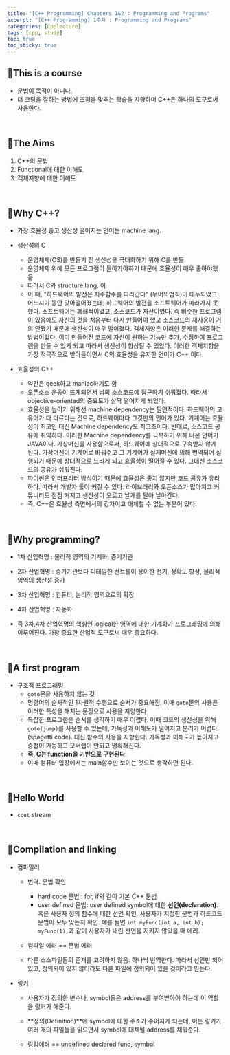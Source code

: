 ```yaml
---
title: "[C++ Programming] Chapters 1&2 : Programming and Programs"
excerpt: "[C++ Programming] 1주차 : Programming and Programs"
categories: [Cpplecture]
tags: [cpp, study]
toc: true
toc_sticky: true
---
```


## 📝This is a course

+ 문법이 목적이 아니다.
+ 더 코딩을 잘하는 방법에 초점을 맞추는 학습을 지향하며 C++은 하나의 도구로써 사용한다.

<br/>

## 📝The Aims

1. C++의 문법
2. Functional에 대한 이해도
3. 객체지향에 대한 이해도

<br/>

## 📝Why C++?

+ 가장 효율성 좋고 생산성 떨어지는 언어는 machine lang.

+ 생산성의 C
    + 운영체제(OS)를 만들기 전 생산성을 극대화하기 위해 C를 만듦
    + 운영체제 위에 모든 프로그램이 돌아가야하기 때문에 효율성이 매우 좋아야했음
    + 따라서 C와 structure lang. 이 
    + 이 때, "하드웨어의 발전은 지수함수를 따라간다" (무어의법칙)이 대두되었고 어느시기 동안 맞아떨어졌는데, 하드웨어의 발전을 소프트웨어가 따라가지 못했다. 소프트웨어는 폐쇄적이었고, 소스코드가 자산이었다. 즉 비슷한 프로그램이 있음에도 자신의 것을 처음부터 다시 만들어야 했고 소스코드의 재사용이 거의 안됐기 때문에 생산성이 매우 떨어졌다. 객체지향은 이러한 문제를 해결하는 방법이었다. 이미 만들어진 코드에 자신이 원하는 기능만 추가, 수정하여 프로그램을 만들 수 있게 되고 따라서 생산성이 향상될 수 있었다. 이러한 객체지향을 가장 적극적으로 받아들이면서 C의 효율성을 유지한 언어가 C++ 이다.  
  
+ 효율성의 C++ 
    + 약간은 geek하고 maniac하기도 함
    + 오픈소스 운동이 뜨게되면서 남의 소스코드에 접근하기 쉬워졌다. 따라서 objective-oriented의 중요도가 살짝 떨어지게 되었다.
    + 효율성을 높이기 위해선 machine dependency는 필연적이다. 하드웨어의 고유어가 다 다르다는 것으로, 하드웨어마다 그것만의 언어가 있다. 기계어는 효율성이 최고인 대신 Machine dependency도 최고조이다. 반대로, 소스코드 공유에 취약하다. 이러한 Machine dependency를 극복하기 위해 나온 언어가 JAVA이다. 가상머신을 사용함으로써, 하드웨어에 상대적으로 구속받지 않게 된다. 가상머신이 기계어로 바꿔주고 그 기계어가 실제머신에 의해 번역되어 실행되기 때문에 상대적으로 느리게 되고 효율성이 떨어질 수 있다. 그대신 소스코드의 공유가 쉬워진다. 
    + 파이썬은 인터프리터 방식이기 때문에 효율성은 좋지 않지만 코드 공유가 유리하다. 따라서 개발자 툴이 커질 수 있다. 라이브러리와 오픈소스가 많아지고 커뮤니티도 점점 커지고 생산성이 오르고 날개를 달아 날아간다. 
    + 즉, C++은 효율성 측면에서의 강자이고 대체할 수 없는 부분이 있다.  

<br/>

## 📝Why programming?

+ 1차 산업혁명 : 물리적 영역의 기계화, 증기기관
+ 2차 산업혁명 : 증기기관보다 디테일한 컨트롤이 용이한 전기, 정확도 향상, 물리적 영역의 생산성 증가
+ 3차 산업혁명 : 컴퓨터, 논리적 영역으로의 확장
+ 4차 산업혁명 : 자동화

+ 즉 3차,4차 산업혁명의 핵심인 logical한 영역에 대한 기계화가 프로그래밍에 의해 이루어진다. 가장 중요한 산업적 도구로써 매우 중요하다.

<br/>

## 📝A first program

+ 구조적 프로그래밍
    + `goto`문을 사용하지 않는 것
    + 명령어의 순차적인 1차원적 수행으로 순서가 중요해짐. 이때 `goto`문의 사용은 이러한 특성을 해치는 문장으로 사용을 지양한다.
    + 복잡한 프로그램은 순서를 생각하기 매우 어렵다. 이때 코드의 생산성을 위해 `goto(jump)`를 사용할 수 있는데, 가독성과 이해도가 떨어지고 분리가 어렵다(spagetti code). 대신 함수의 사용을 지향한다. 가독성과 이해도가 높아지고 중첩이 가능하고 오버랩이 안되고 명확해진다. 
    + **즉, C는 function을 기반으로 구현된다.**  
    + 이때 컴퓨터 입장에서는 main함수만 보이는 것으로 생각하면 된다. 

<br/>

## 📝Hello World

+ `cout` stream

<br/>

## 📝Compilation and linking

+ 컴파일러
    + 번역. 문법 확인
        + hard code 문법 : for, if와 같이 기본 C++ 문법
        + user defined 문법: user defined symbol에 대한 **선언(declaration)**. 혹은 사용자 정의 함수에 대한 선언 확인. 사용자가 지정한 문법과 하드코드 문법이 모두 맞는지 확인. 예를 들면 `int myFunc(int a, int b); myFunc(1);`과 같이 사용자가 내린 선언을 지키지 않았을 때 에러.

    + 컴파일 에러 == 문법 에러

    + 다른 소스파일들의 존재를 고려하지 않음. 하나씩 번역한다. 따라서 선언만 되어 있고, 정의되어 있지 않더라도 다른 파일에 정의되어 있을 것이라고 믿는다. 

+ 링커
    + 사용자가 정의한 변수나, symbol들은 address를 부여받아야 하는데 이 역할을 링커가 해준다. 

    + **정의(Definition)**에 symbol에 대한 주소가 주어지게 되는데, 이는 링커가 여러 개의 파일들을 읽으면서 symbol에 대체될 address를 채워준다.

    + 링킹에러 == undefined declared func, symbol